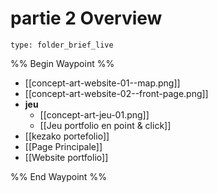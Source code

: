 # partie 2 Overview
 
```ccard
type: folder_brief_live
```
 
%% Begin Waypoint %%
- [[concept-art-website-01--map.png]]
- [[concept-art-website-02--front-page.png]]
- **jeu**
	- [[concept-art-jeu-01.png]]
	- [[Jeu portfolio en point & click]]
- [[kezako portefolio]]
- [[Page Principale]]
- [[Website portfolio]]

%% End Waypoint %%